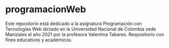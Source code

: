 # programacionWeb

Este repositorio está dedicado a la asignatura Programación con Tecnologías Web dictado en la Universidad Nacional de Colombia sede Manizales el año 2021 por la profesora Valentina Tabares. Respositorio con fines educativos y académicos.
